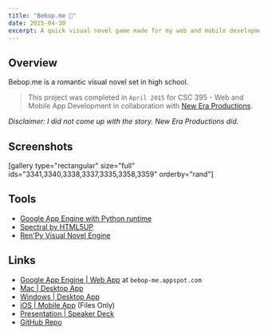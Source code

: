 ```yaml
---
title: "Bebop.me 💑"
date: 2015-04-30
excerpt: A quick visual novel game made for my web and mobile development class using the Ren’Py Visual Novel Engine.
---
```


Overview
--------

Bebop.me is a romantic visual novel set in high school.

> This project was completed in `April 2015` for CSC 395 - Web and
> Mobile App Development in collaboration with [New Era
> Productions](https://www.linkedin.com/in/chamberscalvin).

*Disclaimer: I did not come up with the story. New Era Productions did.*

Screenshots
-----------

\[gallery type="rectangular" size="full"
ids="3341,3340,3338,3337,3335,3358,3359" orderby="rand"\]

Tools
-----

- [Google App Engine with Python
    runtime](https://cloud.google.com/appengine/docs)
- [Spectral by HTML5UP](https://html5up.net/spectral)
- [Ren'Py Visual Novel Engine](https://www.renpy.org/)

Links
-----

- [Google App Engine | Web App](https://bebop-me.appspot.com) at
    `bebop-me.appspot.com`
- [Mac | Desktop
    App](https://drive.google.com/file/d/0BxibmGV5GFRjUko3UTVfbDBfLTg/view)
- [Windows | Desktop
    App](https://drive.google.com/file/d/0BxibmGV5GFRjWVc0Q01NZ29CN1k/view)
- [iOS | Mobile
    App](https://drive.google.com/file/d/0BxibmGV5GFRjSjRwb0dwWDFtZXc/view)
    (Files Only)
- [Presentation | Speaker
    Deck](https://speakerdeck.com/fvcproductions/bebop-dot-me)
- [GitHub
    Repo](https://github.com/fvcproductions/Projects/tree/master/Bebop.me)
